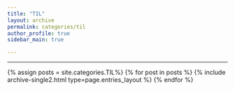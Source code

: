 ```yaml
---
title: "TIL"
layout: archive
permalink: categories/til
author_profile: true
sidebar_main: true

---
```


***

{% assign posts = site.categories.TIL%}
{% for post in posts %} {% include archive-single2.html type=page.entries_layout %} {% endfor %}

